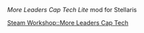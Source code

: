 *More Leaders Cap Tech Lite* mod for Stellaris

[Steam Workshop::More Leaders Cap Tech](https://steamcommunity.com/sharedfiles/filedetails/?id=)